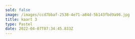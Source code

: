 ```yaml
---
sold: false
image: /images/ccd7bbaf-2538-4e71-a84d-5b143fbd9a96.jpg
title: kaart 3
type: Pastel
date: 2022-04-07T07:34:45.833Z
---
```

